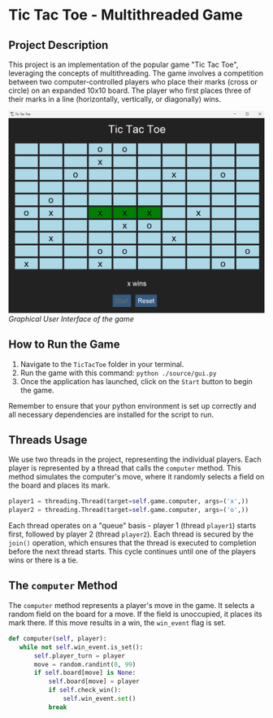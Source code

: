# Tic Tac Toe - Multithreaded Game

## Project Description

This project is an implementation of the popular game "Tic Tac Toe", leveraging the concepts of multithreading. The game involves a competition between two computer-controlled players who place their marks (cross or circle) on an expanded 10x10 board. The player who first places three of their marks in a line (horizontally, vertically, or diagonally) wins.

![Concept graphic of the game](TicTacToe/screenshot/tictactoe.png)
*Graphical User Interface of the game*


## How to Run the Game

1. Navigate to the `TicTacToe` folder in your terminal.
2. Run the game with this command:
`python ./source/gui.py`
3. Once the application has launched, click on the `Start` button to begin the game.



Remember to ensure that your python environment is set up correctly and all necessary dependencies are installed for the script to run.


## Threads Usage

We use two threads in the project, representing the individual players. Each player is represented by a thread that calls the `computer` method. This method simulates the computer's move, where it randomly selects a field on the board and places its mark.

```python
player1 = threading.Thread(target=self.game.computer, args=('x',))
player2 = threading.Thread(target=self.game.computer, args=('o',))
```

Each thread operates on a "queue" basis - player 1 (thread `player1`) starts first, followed by player 2 (thread `player2`). Each thread is secured by the `join()` operation, which ensures that the thread is executed to completion before the next thread starts. This cycle continues until one of the players wins or there is a tie.

## The `computer` Method

The `computer` method represents a player's move in the game. It selects a random field on the board for a move. If the field is unoccupied, it places its mark there. If this move results in a win, the `win_event` flag is set.

```python
def computer(self, player):
   while not self.win_event.is_set():
       self.player_turn = player
       move = random.randint(0, 99)
       if self.board[move] is None:
           self.board[move] = player
           if self.check_win():
               self.win_event.set()
           break
```